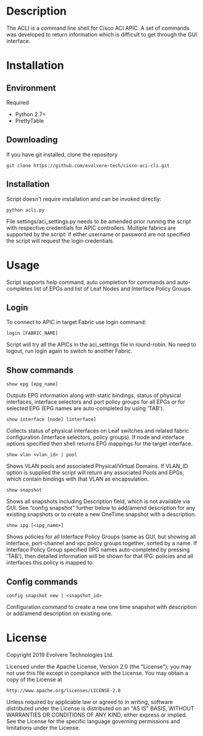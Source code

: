 ﻿# Description

The ACLI is a command line shell for Cisco ACI APIC. A set of commands was developed to return information which is difficult to get through the GUI interface.

# Installation

## Environment

Required

* Python 2.7+
* PrettyTable

## Downloading

If you have git installed, clone the repository

    git clone https://github.com/evolvere-tech/cisco-aci-cli.git

## Installation

Script doesn't require installation and can be invoked directly:

	python acli.py

File settings/aci_settings.py needs to be amended prior running the script with respective credentials for APIC controllers. Multiple fabrics are supported by the script: if either username or password are not specified the script will request the login credentials.

# Usage

Script supports help command, auto completion for commands and auto-completes list of EPGs and list of Leaf Nodes and Interface Policy Groups.


## Login

To connect to APIC in target Fabric use login command:

	login [FABRIC_NAME]

Script will try all the APICs in the aci_settings file in round-robin. No need to logout, run login again to switch to another Fabric.

## Show commands

	show epg [epg_name]

Outputs EPG information along with static bindings, status of physical interfaces, interface selectors and port policy groups for all EPGs or for selected EPG (EPG names are auto-completed by using 'TAB').

	show interface [node] [interface]

Collects status of physical interfaces on Leaf switches and related fabric configuration (interface selectors, policy groups). If node and interface options specified then shell returns EPG mappings for the target interface. 

	show vlan <vlan_id> | pool

Shows VLAN pools and associated Physical/Virtual Domains. If VLAN_ID option is supplied the script will return any associated Pools and EPGs, which contain bindings with that VLAN as encapsulation.

	show snapshot

Shows all snapshots including Description field, which is not available via GUI.  See “config snapshot” further below to add/amend description for any existing snapshots or to create a new OneTime snapshot with a description. 

	show ipg [<ipg_name>]

Shows policies for all Interface Policy Groups (same as GUI, but showing all interface, port-channel and vpc policy groups together, sorted by a name. If Interface Policy Group specified (IPG names auto-completed by pressing 'TAB'), then detailed information will be shown for that IPG: policies and all interfaces this policy is mapped to.

## Config commands

	config snapshot new | <snapshot_id>

Configuration command to create a new one time snapshot with description or add/amend description on existing one.


# License

Copyright 2019 Evolvere Technologies Ltd.

Licensed under the Apache License, Version 2.0 (the "License");
you may not use this file except in compliance with the License.
You may obtain a copy of the License at

    http://www.apache.org/licenses/LICENSE-2.0

Unless required by applicable law or agreed to in writing, software
distributed under the License is distributed on an "AS IS" BASIS,
WITHOUT WARRANTIES OR CONDITIONS OF ANY KIND, either express or implied.
See the License for the specific language governing permissions and
limitations under the License.

